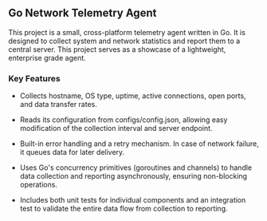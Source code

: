 ## Go Network Telemetry Agent
This project is a small, cross-platform telemetry agent written in Go. It is designed to collect system and network statistics and report them to a central server. This project serves as a showcase of a lightweight, enterprise grade agent.

### Key Features
- Collects hostname, OS type, uptime, active connections, open ports, and data transfer rates.

- Reads its configuration from configs/config.json, allowing easy modification of the collection interval and server endpoint.

- Built-in error handling and a retry mechanism. In case of network failure, it queues data for later delivery.

- Uses Go's concurrency primitives (goroutines and channels) to handle data collection and reporting asynchronously, ensuring non-blocking operations.

- Includes both unit tests for individual components and an integration test to validate the entire data flow from collection to reporting.

